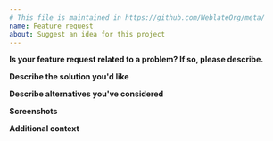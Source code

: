 ```yaml
---
# This file is maintained in https://github.com/WeblateOrg/meta/
name: Feature request
about: Suggest an idea for this project
---
```


<!--
Thank you for reporting issue on Weblate. Few things to note:

* This template will guide you to create useful issue report, please do not delete it.
* The description blocks like this one are comments and won't be shown in the issue.
* Please write your text outsite them or replace them.
-->

**Is your feature request related to a problem? If so, please describe.**

<!--
A clear and concise description of what the problem is. Ex. I'm always frustrated when [...]
-->

**Describe the solution you'd like**

<!--
A clear and concise description of what the new feature should do.
-->

**Describe alternatives you've considered**

<!--
A clear and concise description of any alternative solutions or features you've considered.
-->

**Screenshots**

<!--
If applicable, add screenshots to better explain your problem.
-->

**Additional context**

<!--
Add any other context about the problem here.
-->

